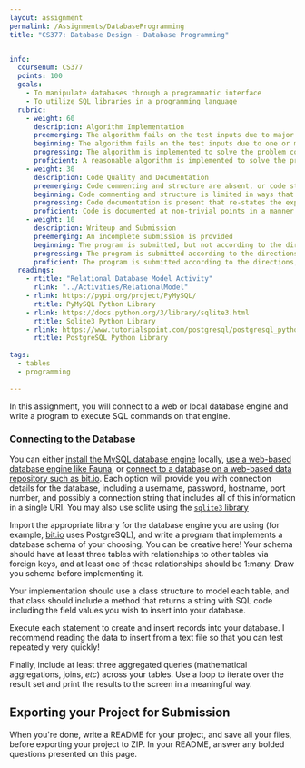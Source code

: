 ```yaml
---
layout: assignment
permalink: /Assignments/DatabaseProgramming
title: "CS377: Database Design - Database Programming"


info:
  coursenum: CS377
  points: 100
  goals:
    - To manipulate databases through a programmatic interface
    - To utilize SQL libraries in a programming language
  rubric:
    - weight: 60
      description: Algorithm Implementation
      preemerging: The algorithm fails on the test inputs due to major issues, or the program fails to compile and/or run
      beginning: The algorithm fails on the test inputs due to one or more minor issues
      progressing: The algorithm is implemented to solve the problem correctly according to given test inputs, but would fail if executed in a general case due to a minor issue or omission in the algorithm design or implementation
      proficient: A reasonable algorithm is implemented to solve the problem which correctly solves the problem according to the given test inputs, and would be reasonably expected to solve the problem in the general case
    - weight: 30
      description: Code Quality and Documentation
      preemerging: Code commenting and structure are absent, or code structure departs significantly from best practice, and/or the code departs significantly from the style guide
      beginning: Code commenting and structure is limited in ways that reduce the readability of the program, and/or there are minor departures from the style guide
      progressing: Code documentation is present that re-states the explicit code definitions, and/or code is written that mostly adheres to the style guide
      proficient: Code is documented at non-trivial points in a manner that enhances the readability of the program, and code is written according to the style guide
    - weight: 10
      description: Writeup and Submission
      preemerging: An incomplete submission is provided
      beginning: The program is submitted, but not according to the directions in one or more ways (for example, because it is lacking a readme writeup or missing answers to written questions)
      progressing: The program is submitted according to the directions with a minor omission or correction needed, including a readme writeup describing the solution and answering nearly all questions posed in the instructions
      proficient: The program is submitted according to the directions, including a readme writeup describing the solution and answering all questions posed in the instructions
  readings:
    - rtitle: "Relational Database Model Activity"
      rlink: "../Activities/RelationalModel" 
    - rlink: https://pypi.org/project/PyMySQL/
      rtitle: PyMySQL Python Library
    - rlink: https://docs.python.org/3/library/sqlite3.html
      rtitle: Sqlite3 Python Library
    - rlink: https://www.tutorialspoint.com/postgresql/postgresql_python.htm
      rtitle: PostgreSQL Python Library
      
tags:
  - tables
  - programming
  
---
```


In this assignment, you will connect to a web or local database engine and write a program to execute SQL commands on that engine.

### Connecting to the Database

You can either [install the MySQL database engine](https://dev.mysql.com/doc/mysql-installation-excerpt/5.7/en/) locally, [use a web-based database engine like Fauna](https://fauna.com/), or [connect to a database on a web-based data repository such as bit.io](https://bit.io/).  Each option will provide you with connection details for the database, including a username, password, hostname, port number, and possibly a connection string that includes all of this information in a single URI.  You may also use sqlite using the [`sqlite3` library](https://docs.python.org/3/library/sqlite3.html)

Import the appropriate library for the database engine you are using (for example, [bit.io](https://bit.io) uses PostgreSQL), and write a program that implements a database schema of your choosing.  You can be creative here!  Your schema should have at least three tables with relationships to other tables via foreign keys, and at least one of those relationships should be 1:many.  Draw you schema before implementing it.

Your implementation should use a class structure to model each table, and that class should include a method that returns a string with SQL code including the field values you wish to insert into your database.  

Execute each statement to create and insert records into your database.  I recommend reading the data to insert from a text file so that you can test repeatedly very quickly!

Finally, include at least three aggregated queries (mathematical aggregations, joins, *etc*) across your tables.  Use a loop to iterate over the result set and print the results to the screen in a meaningful way.

## Exporting your Project for Submission

When you're done, write a README for your project, and save all your files, before exporting your project to ZIP.  In your README, answer any bolded questions presented on this page.  